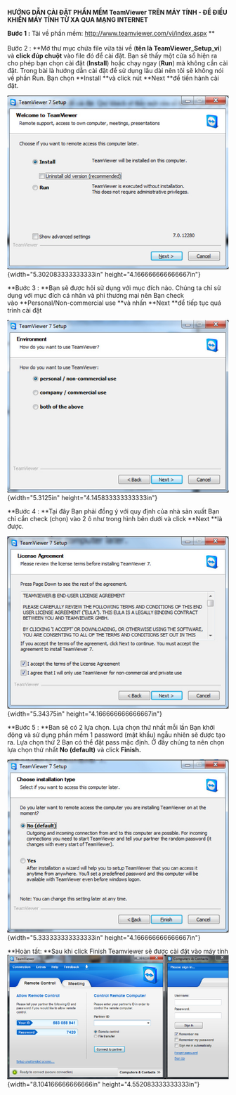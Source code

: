 **HƯỚNG DẪN CÀI ĐẶT PHẦN MỀM TeamViewer TRÊN MÁY TÍNH - ĐỂ ĐIỀU KHIỂN
MÁY TÍNH TỪ XA QUA MẠNG INTERNET**

**Bước 1 :** Tải về phần mềm: <http://www.teamviewer.com/vi/index.aspx>
**\
\
Bước 2 : **Mở thư mục chứa file vừa tải về (**tên là
TeamViewer\_Setup\_vi**) và **click đúp chuột** vào file đó để cài đặt.
Bạn sẽ thấy một cửa sổ hiện ra cho phép bạn chọn cài đặt (**Install**)
hoặc chạy ngay (**Run**) mà không cần cài đặt. Trong bài là hướng dẫn
cài đặt để sử dụng lâu dài nên tôi sẽ không nói về phần Run. Bạn
chọn **Install **và click nút **Next **để tiến hành cài đặt.

![](3.5.3-cai-dat-teamviewer-media/media/image1.jpeg){width="5.302083333333333in"
height="4.166666666666667in"}

**Bước 3 : **Bạn sẽ được hỏi sử dụng với mục đích nào. Chúng ta chỉ sử
dụng với mục đích cá nhân và phi thương mại nên Bạn check
vào **Personal/Non-commercial use **và nhấn **Next **để tiếp tục quá
trình cài đặt

![](3.5.3-cai-dat-teamviewer-media/media/image2.jpeg){width="5.3125in"
height="4.145833333333333in"}

**Bước 4 : **Tại đây Bạn phải đồng ý với quy định của nhà sản xuất Bạn
chỉ cần check (chọn) vào 2 ô như trong hình bên dưới và
click **Next **là được.

![](3.5.3-cai-dat-teamviewer-media/media/image3.jpeg){width="5.34375in"
height="4.166666666666667in"}

**Bước 5 : **Ban sẽ có 2 lựa chọn. Lựa chọn thứ nhất mỗi lần Bạn khởi
động và sử dụng phần mềm 1 password (mật khẩu) ngẫu nhiên sẽ được tạo
ra. Lựa chọn thứ 2 Bạn có thể đặt pass mặc định. Ở đây chúng ta nên chọn
lựa chọn thứ nhất **No (default)** và click **Finish.**

![](3.5.3-cai-dat-teamviewer-media/media/image4.jpeg){width="5.333333333333333in"
height="4.166666666666667in"}

**Hoàn tất: **Sau khi click Finish Teamviewer sẽ được cài đặt vào máy
tính![](3.5.3-cai-dat-teamviewer-media/media/image5.jpeg){width="8.104166666666666in"
height="4.552083333333333in"}
